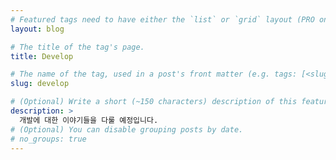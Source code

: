 ```yaml
---
# Featured tags need to have either the `list` or `grid` layout (PRO only).
layout: blog

# The title of the tag's page.
title: Develop

# The name of the tag, used in a post's front matter (e.g. tags: [<slug>]).
slug: develop

# (Optional) Write a short (~150 characters) description of this featured tag.
description: >
  개발에 대한 이야기들을 다룰 예정입니다.
# (Optional) You can disable grouping posts by date.
# no_groups: true
---
```

